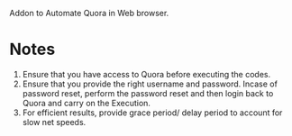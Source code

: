 Addon to Automate Quora in Web browser. 

# Notes
1. Ensure that you have access to Quora before executing the codes.
2. Ensure that you provide the right username and password. Incase of password reset, perform the password reset and then login back to Quora and carry on the Execution.
3. For efficient results, provide grace period/ delay period to account for slow net speeds. 

